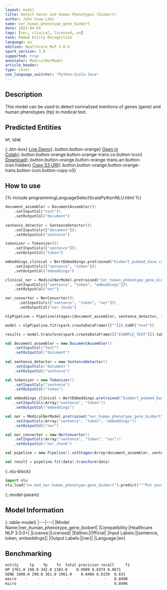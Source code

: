 ```yaml
---
layout: model
title: Detect Genes and Human Phenotypes (biobert)
author: John Snow Labs
name: ner_human_phenotype_gene_biobert
date: 2021-04-01
tags: [ner, clinical, licensed, en]
task: Named Entity Recognition
language: en
edition: Healthcare NLP 3.0.0
spark_version: 3.0
supported: true
annotator: MedicalNerModel
article_header:
type: cover
use_language_switcher: "Python-Scala-Java"
---
```



## Description


This model can be used to detect normalized mentions of genes (gene) and human phenotypes (hp) in medical text.


## Predicted Entities


`HP`, `GENE`


{:.btn-box}
[Live Demo](https://demo.johnsnowlabs.com/healthcare/NER_HUMAN_PHENOTYPE_GENE_CLINICAL/){:.button.button-orange}
[Open in Colab](https://colab.research.google.com/github/JohnSnowLabs/spark-nlp-workshop/blob/master/tutorials/Certification_Trainings/Healthcare/1.Clinical_Named_Entity_Recognition_Model.ipynb){:.button.button-orange.button-orange-trans.co.button-icon}
[Download](https://s3.amazonaws.com/auxdata.johnsnowlabs.com/clinical/models/ner_human_phenotype_gene_biobert_en_3.0.0_3.0_1617260636569.zip){:.button.button-orange.button-orange-trans.arr.button-icon.hidden}
[Copy S3 URI](s3://auxdata.johnsnowlabs.com/clinical/models/ner_human_phenotype_gene_biobert_en_3.0.0_3.0_1617260636569.zip){:.button.button-orange.button-orange-trans.button-icon.button-copy-s3}


## How to use

<div class="tabs-box" markdown="1">
{% include programmingLanguageSelectScalaPythonNLU.html %}

```python
document_assembler = DocumentAssembler()\
    .setInputCol("text")\
    .setOutputCol("document")
         
sentence_detector = SentenceDetector()\
    .setInputCols(["document"])\
    .setOutputCol("sentence")

tokenizer = Tokenizer()\
    .setInputCols(["sentence"])\
    .setOutputCol("token")

embeddings_clinical = BertEmbeddings.pretrained("biobert_pubmed_base_cased")\
    .setInputCols(["sentence", "token"])\
    .setOutputCol("embeddings")

clinical_ner = MedicalNerModel.pretrained("ner_human_phenotype_gene_biobert", "en", "clinical/models")\
    .setInputCols(["sentence", "token", "embeddings"])\
    .setOutputCol("ner")

ner_converter = NerConverter()\
 	  .setInputCols(["sentence", "token", "ner"])\
 	  .setOutputCol("ner_chunk")

nlpPipeline = Pipeline(stages=[document_assembler, sentence_detector, tokenizer, embeddings_clinical, clinical_ner, ner_converter])

model = nlpPipeline.fit(spark.createDataFrame([[""]]).toDF("text"))

results = model.transform(spark.createDataFrame([["EXAMPLE_TEXT"]]).toDF("text"))
```
```scala
val document_assembler = new DocumentAssembler()
    .setInputCol("text")
    .setOutputCol("document")
         
val sentence_detector = new SentenceDetector()
    .setInputCols("document")
    .setOutputCol("sentence")

val tokenizer = new Tokenizer()
    .setInputCols("sentence")
    .setOutputCol("token")

val embeddings_clinical = BertEmbeddings.pretrained("biobert_pubmed_base_cased")
    .setInputCols(Array("sentence", "token"))
    .setOutputCol("embeddings")

val ner = MedicalNerModel.pretrained("ner_human_phenotype_gene_biobert", "en", "clinical/models")
    .setInputCols(Array("sentence", "token", "embeddings"))
    .setOutputCol("ner")

val ner_converter = new NerConverter()
 	.setInputCols(Array("sentence", "token", "ner"))
 	.setOutputCol("ner_chunk")

val pipeline = new Pipeline().setStages(Array(document_assembler, sentence_detector, tokenizer, embeddings_clinical, ner, ner_converter))

val result = pipeline.fit(data).transform(data)
```


{:.nlu-block}
```python
import nlu
nlu.load("en.med_ner.human_phenotype.gene_biobert").predict("""Put your text here.""")
```

</div>


{:.model-param}
## Model Information


{:.table-model}
|---|---|
|Model Name:|ner_human_phenotype_gene_biobert|
|Compatibility:|Healthcare NLP 3.0.0+|
|License:|Licensed|
|Edition:|Official|
|Input Labels:|[sentence, token, embeddings]|
|Output Labels:|[ner]|
|Language:|en|


## Benchmarking
```bash
entity     tp    fp    fn  total precision recall     f1
HP 1761.0 198.0 342.0 2103.0    0.8989 0.8374 0.8671
GENE 1600.0 290.0 361.0 1961.0    0.8466 0.8159  0.831
macro    -     -     -      -        -      -    0.8490
micro    -     -     -      -        -      -    0.8496
```
<!--stackedit_data:
eyJoaXN0b3J5IjpbMTczMDE0NzA4M119
-->